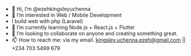 - 👋 Hi, I’m @ezehkingsleyuchenna
- 👀 I’m interested in Web / Mobile Development
- I build web with php (Laravel)
- 🌱 I’m currently learning Node.js + React.js + Flutter
- 💞️ I’m looking to collaborate on anyone and creating something great.
- 📫 How to reach me: via my email. kingsley.uchenna.ezeh@gmail.com || +234 703 5499 679

<!---
ezehkingsleyuchenna/ezehkingsleyuchenna is a ✨ special ✨ repository because its `README.md` (this file) appears on your GitHub profile.
You can click the Preview link to take a look at your changes.
--->
